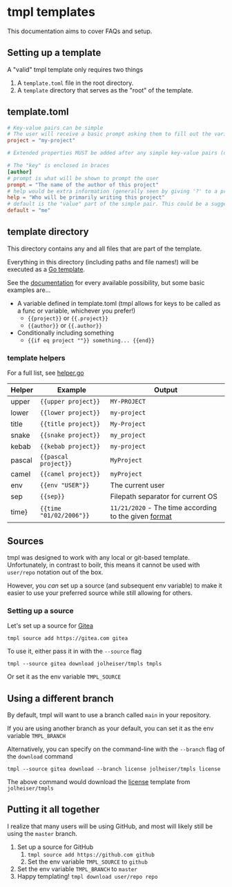# tmpl templates

This documentation aims to cover FAQs and setup.

## Setting up a template

A "valid" tmpl template only requires two things

1. A `template.toml` file in the root directory.
2. A `template` directory that serves as the "root" of the template.

## template.toml

```toml
# Key-value pairs can be simple
# The user will receive a basic prompt asking them to fill out the variable
project = "my-project"

# Extended properties MUST be added after any simple key-value pairs (due to how TOML works)

# The "key" is enclosed in braces
[author]
# prompt is what will be shown to prompt the user
prompt = "The name of the author of this project"
# help would be extra information (generally seen by giving '?' to a prompt)
help = "Who will be primarily writing this project"
# default is the "value" part of the simple pair. This could be a suggested value
default = "me"
```

## template directory

This directory contains any and all files that are part of the template.

Everything in this directory (including paths and file names!) will be executed as a [Go template](https://golang.org/pkg/text/template/).

See the [documentation](https://golang.org/pkg/text/template/) for every available possibility, but some basic examples are...

* A variable defined in template.toml (tmpl allows for keys to be called as a func or variable, whichever you prefer!)
   * `{{project}}` or `{{.project}}`
   * `{{author}}` or `{{.author}}`
* Conditionally including something
   * `{{if eq project ""}} something... {{end}}`

### template helpers

For a full list, see [helper.go](registry/helper.go)

|Helper|Example|Output|
|-----|-----|-----|
|upper|`{{upper project}}`|`MY-PROJECT`|
|lower|`{{lower project}}`|`my-project`|
|title|`{{title project}}`|`My-Project`|
|snake|`{{snake project}}`|`my_project`|
|kebab|`{{kebab project}}`|`my-project`|
|pascal|`{{pascal project}}`|`MyProject`|
|camel|`{{camel project}}`|`myProject`|
|env|`{{env "USER"}}`|The current user|
|sep|`{{sep}}`|Filepath separator for current OS|
|time}|`{{time "01/02/2006"}}`|`11/21/2020` - The time according to the given [format](https://flaviocopes.com/go-date-time-format/)|

## Sources

tmpl was designed to work with any local or git-based template. Unfortunately, in contrast to boilr, this means 
it cannot be used with `user/repo` notation out of the box. 

However, you _can_ set up a source (and subsequent env variable) to make it easier to use your preferred source while
still allowing for others.

### Setting up a source

Let's set up a source for [Gitea](https://gitea.com)

```
tmpl source add https://gitea.com gitea
```

To use it, either pass it in with the `--source` flag

```
tmpl --source gitea download jolheiser/tmpls tmpls
```

Or set it as the env variable `TMPL_SOURCE`

## Using a different branch

By default, tmpl will want to use a branch called `main` in your repository.

If you are using another branch as your default, you can set it as the env variable `TMPL_BRANCH`

Alternatively, you can specify on the command-line with the `--branch` flag of the `download` command

```
tmpl --source gitea download --branch license jolheiser/tmpls license
```
The above command would download the [license](https://gitea.com/jolheiser/tmpls/src/branch/license) template from `jolheiser/tmpls`

## Putting it all together

I realize that many users will be using GitHub, and most will likely still be using the `master` branch.

1. Set up a source for GitHub
   1. `tmpl source add https://github.com github`
   2. Set the env variable `TMPL_SOURCE` to `github`
2. Set the env variable `TMPL_BRANCH` to `master`
3. Happy templating! `tmpl download user/repo repo`